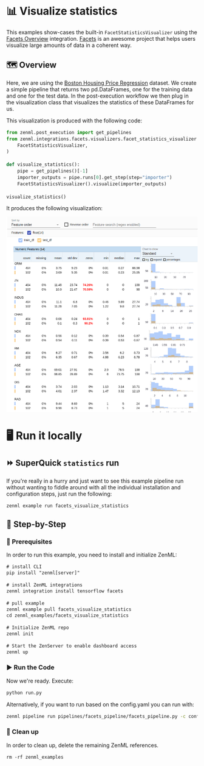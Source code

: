 # 📊 Visualize statistics
This examples show-cases the built-in `FacetStatisticsVisualizer` using the 
[Facets Overview](https://pypi.org/project/facets-overview/) integration. 
[Facets](https://pair-code.github.io/facets/) is an awesome project that 
helps users visualize large amounts of data in a coherent way.

## 🗺 Overview
Here, we are using the [Boston Housing Price Regression](https://keras.io/api/datasets/boston_housing/) 
dataset. We create a simple pipeline that returns two pd.DataFrames, one for 
the training data and one for the test data. In the post-execution workflow 
we then plug in the visualization class that visualizes the statistics of these 
DataFrames for us. 

This visualization is produced with the following code:

```python
from zenml.post_execution import get_pipelines
from zenml.integrations.facets.visualizers.facet_statistics_visualizer import (
    FacetStatisticsVisualizer,
)

def visualize_statistics():
    pipe = get_pipelines()[-1]
    importer_outputs = pipe.runs[0].get_step(step="importer")
    FacetStatisticsVisualizer().visualize(importer_outputs)

visualize_statistics()
```

It produces the following visualization:

![Statistics for Boston housing dataset](assets/statistics-boston-housing.png)


# 🖥 Run it locally

## ⏩ SuperQuick `statistics` run

If you're really in a hurry and just want to see this example pipeline run
without wanting to fiddle around with all the individual installation and
configuration steps, just run the following:

```shell
zenml example run facets_visualize_statistics
```

## 👣 Step-by-Step
### 📄 Prerequisites 
In order to run this example, you need to install and initialize ZenML:

```shell
# install CLI
pip install "zenml[server]"

# install ZenML integrations
zenml integration install tensorflow facets

# pull example
zenml example pull facets_visualize_statistics
cd zenml_examples/facets_visualize_statistics

# Initialize ZenML repo
zenml init

# Start the ZenServer to enable dashboard access
zenml up
```

### ▶️ Run the Code
Now we're ready. Execute:

```bash
python run.py
```
Alternatively, if you want to run based on the config.yaml you can run with:

```bash
zenml pipeline run pipelines/facets_pipeline/facets_pipeline.py -c config.yaml
```

### 🧽 Clean up
In order to clean up, delete the remaining ZenML references.

```shell
rm -rf zenml_examples
```
